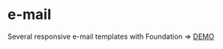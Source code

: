 # e-mail
Several responsive e-mail templates with Foundation
=> [DEMO](https://rawgit.com/Annelia55/e-mail/master/dist/index.html)

